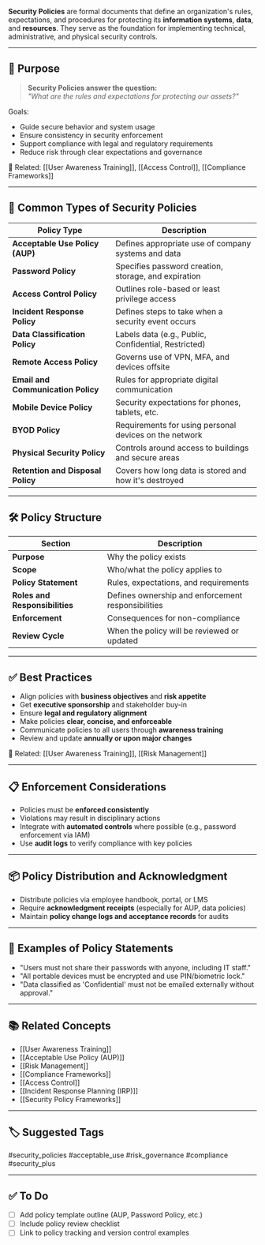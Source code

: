 **Security Policies** are formal documents that define an organization's rules, expectations, and procedures for protecting its **information systems**, **data**, and **resources**. They serve as the foundation for implementing technical, administrative, and physical security controls.

---

## 🎯 Purpose

> **Security Policies answer the question:**  
> _"What are the rules and expectations for protecting our assets?"_

Goals:
- Guide secure behavior and system usage
- Ensure consistency in security enforcement
- Support compliance with legal and regulatory requirements
- Reduce risk through clear expectations and governance

📎 Related: [[User Awareness Training]], [[Access Control]], [[Compliance Frameworks]]

---

## 🧱 Common Types of Security Policies

| Policy Type                   | Description                                              |
|-------------------------------|----------------------------------------------------------|
| **Acceptable Use Policy (AUP)** | Defines appropriate use of company systems and data    |
| **Password Policy**            | Specifies password creation, storage, and expiration    |
| **Access Control Policy**      | Outlines role-based or least privilege access           |
| **Incident Response Policy**   | Defines steps to take when a security event occurs      |
| **Data Classification Policy** | Labels data (e.g., Public, Confidential, Restricted)    |
| **Remote Access Policy**       | Governs use of VPN, MFA, and devices offsite           |
| **Email and Communication Policy** | Rules for appropriate digital communication       |
| **Mobile Device Policy**       | Security expectations for phones, tablets, etc.         |
| **BYOD Policy**                | Requirements for using personal devices on the network  |
| **Physical Security Policy**   | Controls around access to buildings and secure areas    |
| **Retention and Disposal Policy** | Covers how long data is stored and how it's destroyed |

---

## 🛠 Policy Structure

| Section                  | Description                                                   |
|--------------------------|---------------------------------------------------------------|
| **Purpose**               | Why the policy exists                                        |
| **Scope**                 | Who/what the policy applies to                               |
| **Policy Statement**      | Rules, expectations, and requirements                        |
| **Roles and Responsibilities** | Defines ownership and enforcement responsibilities    |
| **Enforcement**           | Consequences for non-compliance                              |
| **Review Cycle**          | When the policy will be reviewed or updated                  |

---

## ✅ Best Practices

- Align policies with **business objectives** and **risk appetite**
- Get **executive sponsorship** and stakeholder buy-in
- Ensure **legal and regulatory alignment**
- Make policies **clear, concise, and enforceable**
- Communicate policies to all users through **awareness training**
- Review and update **annually or upon major changes**

📎 Related: [[User Awareness Training]], [[Risk Management]]

---

## 📋 Enforcement Considerations

- Policies must be **enforced consistently**
- Violations may result in disciplinary actions
- Integrate with **automated controls** where possible (e.g., password enforcement via IAM)
- Use **audit logs** to verify compliance with key policies

---

## 📦 Policy Distribution and Acknowledgment

- Distribute policies via employee handbook, portal, or LMS
- Require **acknowledgment receipts** (especially for AUP, data policies)
- Maintain **policy change logs and acceptance records** for audits

---

## 🧠 Examples of Policy Statements

- "Users must not share their passwords with anyone, including IT staff."
- "All portable devices must be encrypted and use PIN/biometric lock."
- "Data classified as 'Confidential' must not be emailed externally without approval."

---

## 📚 Related Concepts

- [[User Awareness Training]]
- [[Acceptable Use Policy (AUP)]]
- [[Risk Management]]
- [[Compliance Frameworks]]
- [[Access Control]]
- [[Incident Response Planning (IRP)]]
- [[Security Policy Frameworks]]

---

## 🏷 Suggested Tags

#security_policies #acceptable_use #risk_governance #compliance #security_plus

---

## ✅ To Do

- [ ] Add policy template outline (AUP, Password Policy, etc.)
- [ ] Include policy review checklist
- [ ] Link to policy tracking and version control examples
